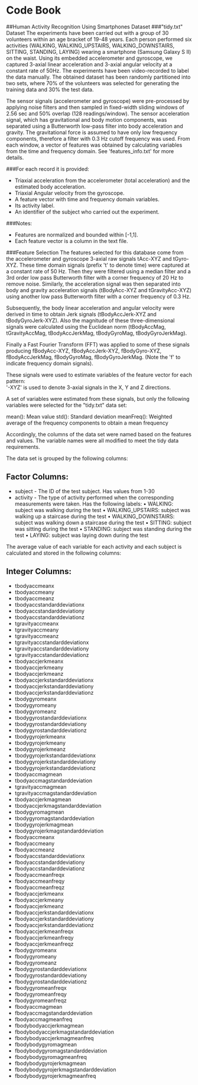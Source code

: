 # Code Book

##Human Activity Recognition Using Smartphones Dataset
###"tidy.txt" Dataset
The experiments have been carried out with a group of 30 volunteers within an age bracket of 19-48 years. Each person performed six activities (WALKING, WALKING_UPSTAIRS, WALKING_DOWNSTAIRS, SITTING, STANDING, LAYING) wearing a smartphone (Samsung Galaxy S II) on the waist. Using its embedded accelerometer and gyroscope, we captured 3-axial linear acceleration and 3-axial angular velocity at a constant rate of 50Hz. The experiments have been video-recorded to label the data manually. The obtained dataset has been randomly partitioned into two sets, where 70% of the volunteers was selected for generating the training data and 30% the test data. 

The sensor signals (accelerometer and gyroscope) were pre-processed by applying noise filters and then sampled in fixed-width sliding windows of 2.56 sec and 50% overlap (128 readings/window). The sensor acceleration signal, which has gravitational and body motion components, was separated using a Butterworth low-pass filter into body acceleration and gravity. The gravitational force is assumed to have only low frequency components, therefore a filter with 0.3 Hz cutoff frequency was used. From each window, a vector of features was obtained by calculating variables from the time and frequency domain. See 'features_info.txt' for more details. 

###For each record it is provided:
- Triaxial acceleration from the accelerometer (total acceleration) and the estimated body acceleration.
- Triaxial Angular velocity from the gyroscope. 
- A feature vector with time and frequency domain variables. 
- Its activity label. 
- An identifier of the subject who carried out the experiment.

###Notes: 
- Features are normalized and bounded within [-1,1].
- Each feature vector is a column in the text file.

###Feature Selection 
The features selected for this database come from the accelerometer and gyroscope 3-axial raw signals tAcc-XYZ and tGyro-XYZ. These time domain signals (prefix 't' to denote time) were captured at a constant rate of 50 Hz. Then they were filtered using a median filter and a 3rd order low pass Butterworth filter with a corner frequency of 20 Hz to remove noise. Similarly, the acceleration signal was then separated into body and gravity acceleration signals (tBodyAcc-XYZ and tGravityAcc-XYZ) using another low pass Butterworth filter with a corner frequency of 0.3 Hz. 

Subsequently, the body linear acceleration and angular velocity were derived in time to obtain Jerk signals (tBodyAccJerk-XYZ and tBodyGyroJerk-XYZ). Also the magnitude of these three-dimensional signals were calculated using the Euclidean norm (tBodyAccMag, tGravityAccMag, tBodyAccJerkMag, tBodyGyroMag, tBodyGyroJerkMag). 

Finally a Fast Fourier Transform (FFT) was applied to some of these signals producing fBodyAcc-XYZ, fBodyAccJerk-XYZ, fBodyGyro-XYZ, fBodyAccJerkMag, fBodyGyroMag, fBodyGyroJerkMag. (Note the 'f' to indicate frequency domain signals). 

These signals were used to estimate variables of the feature vector for each pattern:  
'-XYZ' is used to denote 3-axial signals in the X, Y and Z directions.

A set of variables were estimated from these signals, but only the following variables were selected for the "tidy.txt" data set: 

mean(): Mean value
std(): Standard deviation
meanFreq(): Weighted average of the frequency components to obtain a mean frequency

Accordingly, the columns of the data set were named based on the features and values. The variable names were all modified to meet the tidy data requirements.

The data set is grouped by the following columns:

## Factor Columns:
* subject - The ID of the test subject. Has values from 1-30
* activity - The type of activity performed when the corresponding measurements were taken. Has the following labels:
• WALKING: subject was walking during the test
• WALKING_UPSTAIRS: subject was walking up a staircase during the test
• WALKING_DOWNSTAIRS: subject was walking down a staircase during the test
• SITTING: subject was sitting during the test
• STANDING: subject was standing during the test
• LAYING: subject was laying down during the test

The average value of each variable for each activity and each subject is calculated and stored in the following columns:

## Integer Columns:
* tbodyaccmeanx
* tbodyaccmeany
* tbodyaccmeanz
* tbodyaccstandarddeviationx
* tbodyaccstandarddeviationy
* tbodyaccstandarddeviationz
* tgravityaccmeanx
* tgravityaccmeany
* tgravityaccmeanz
* tgravityaccstandarddeviationx
* tgravityaccstandarddeviationy
* tgravityaccstandarddeviationz
* tbodyaccjerkmeanx
* tbodyaccjerkmeany
* tbodyaccjerkmeanz
* tbodyaccjerkstandarddeviationx
* tbodyaccjerkstandarddeviationy
* tbodyaccjerkstandarddeviationz
* tbodygyromeanx
* tbodygyromeany
* tbodygyromeanz
* tbodygyrostandarddeviationx
* tbodygyrostandarddeviationy
* tbodygyrostandarddeviationz
* tbodygyrojerkmeanx
* tbodygyrojerkmeany
* tbodygyrojerkmeanz
* tbodygyrojerkstandarddeviationx
* tbodygyrojerkstandarddeviationy
* tbodygyrojerkstandarddeviationz
* tbodyaccmagmean
* tbodyaccmagstandarddeviation
* tgravityaccmagmean
* tgravityaccmagstandarddeviation
* tbodyaccjerkmagmean
* tbodyaccjerkmagstandarddeviation
* tbodygyromagmean
* tbodygyromagstandarddeviation
* tbodygyrojerkmagmean
* tbodygyrojerkmagstandarddeviation
* fbodyaccmeanx
* fbodyaccmeany
* fbodyaccmeanz
* fbodyaccstandarddeviationx
* fbodyaccstandarddeviationy
* fbodyaccstandarddeviationz
* fbodyaccmeanfreqx
* fbodyaccmeanfreqy
* fbodyaccmeanfreqz
* fbodyaccjerkmeanx
* fbodyaccjerkmeany
* fbodyaccjerkmeanz
* fbodyaccjerkstandarddeviationx
* fbodyaccjerkstandarddeviationy
* fbodyaccjerkstandarddeviationz
* fbodyaccjerkmeanfreqx
* fbodyaccjerkmeanfreqy
* fbodyaccjerkmeanfreqz
* fbodygyromeanx
* fbodygyromeany
* fbodygyromeanz
* fbodygyrostandarddeviationx
* fbodygyrostandarddeviationy
* fbodygyrostandarddeviationz
* fbodygyromeanfreqx
* fbodygyromeanfreqy
* fbodygyromeanfreqz
* fbodyaccmagmean
* fbodyaccmagstandarddeviation
* fbodyaccmagmeanfreq
* fbodybodyaccjerkmagmean
* fbodybodyaccjerkmagstandarddeviation
* fbodybodyaccjerkmagmeanfreq
* fbodybodygyromagmean
* fbodybodygyromagstandarddeviation
* fbodybodygyromagmeanfreq
* fbodybodygyrojerkmagmean
* fbodybodygyrojerkmagstandarddeviation
* fbodybodygyrojerkmagmeanfreq